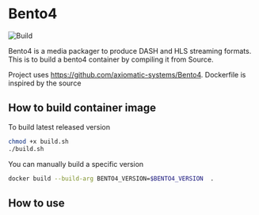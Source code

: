 # Bento4 

![Build](https://github.com/<OWNER>/<REPOSITORY>/workflows/Build/badge.svg)

Bento4 is a media packager to produce DASH and HLS streaming formats.  This is to build a bento4 container by compiling it from Source.  

Project uses https://github.com/axiomatic-systems/Bento4.  Dockerfile is inspired by the source

## How to build container image

To build latest released version

```bash
chmod +x build.sh
./build.sh
```

You can manually build a specific version

```bash
docker build --build-arg BENTO4_VERSION=$BENTO4_VERSION  .
```

## How to use